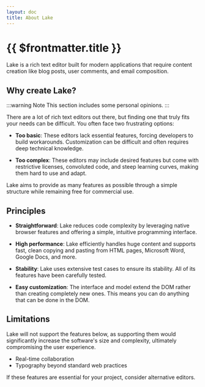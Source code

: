 ```yaml
---
layout: doc
title: About Lake
---
```


# {{ $frontmatter.title }}

Lake is a rich text editor built for modern applications that require content creation like blog posts, user comments, and email composition.

## Why create Lake?

:::warning Note
This section includes some personal opinions.
:::

There are a lot of rich text editors out there, but finding one that truly fits your needs can be difficult. You often face two frustrating options:

* **Too basic**: These editors lack essential features, forcing developers to build workarounds. Customization can be difficult and often requires deep technical knowledge.

* **Too complex**: These editors may include desired features but come with restrictive licenses, convoluted code, and steep learning curves, making them hard to use and adapt.

Lake aims to provide as many features as possible through a simple structure while remaining free for commercial use.

## Principles

* **Straightforward**: Lake reduces code complexity by leveraging native browser features and offering a simple, intuitive programming interface.

* **High performance**: Lake efficiently handles huge content and supports fast, clean copying and pasting from HTML pages, Microsoft Word, Google Docs, and more.

* **Stability**: Lake uses extensive test cases to ensure its stability. All of its features have been carefully tested.

* **Easy customization**: The interface and model extend the DOM rather than creating completely new ones. This means you can do anything that can be done in the DOM.


## Limitations

Lake will not support the features below, as supporting them would significantly increase the software's size and complexity, ultimately compromising the user experience.

* Real-time collaboration
* Typography beyond standard web practices

If these features are essential for your project, consider alternative editors.

